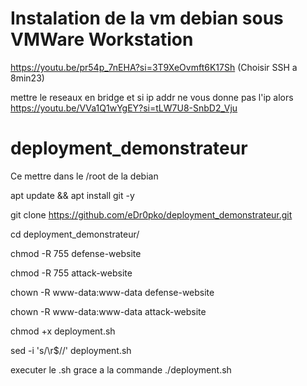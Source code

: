# Instalation de la vm debian sous VMWare Workstation
https://youtu.be/pr54p_7nEHA?si=3T9XeOvmft6K17Sh (Choisir SSH a 8min23)

mettre le reseaux en bridge et si ip addr ne vous donne pas l'ip alors https://youtu.be/VVa1Q1wYgEY?si=tLW7U8-SnbD2_Vju



# deployment_demonstrateur
Ce mettre dans le /root de la debian

apt update && apt install git -y

git clone https://github.com/eDr0pko/deployment_demonstrateur.git

cd deployment_demonstrateur/

chmod -R 755 defense-website

chmod -R 755 attack-website

chown -R www-data:www-data defense-website

chown -R www-data:www-data attack-website

chmod +x deployment.sh

sed -i 's/\r$//' deployment.sh

executer le .sh grace a la commande ./deployment.sh
